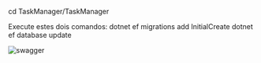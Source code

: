 cd TaskManager/TaskManager

Execute estes dois comandos:
dotnet ef migrations add InitialCreate
dotnet ef database update


![swagger](https://github.com/user-attachments/assets/dcd090cc-ea46-4338-9156-3e8d7b80a2a7)